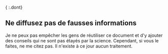 { :.dont}
## Ne diffusez pas de fausses informations

Je ne peux pas empêcher les gens de réutiliser ce document et d'y ajouter des conseils qui ne sont pas étayés par la science. Cependant, si vous le faites, ne me citez pas. Il n'existe à ce jour aucun traitement.
